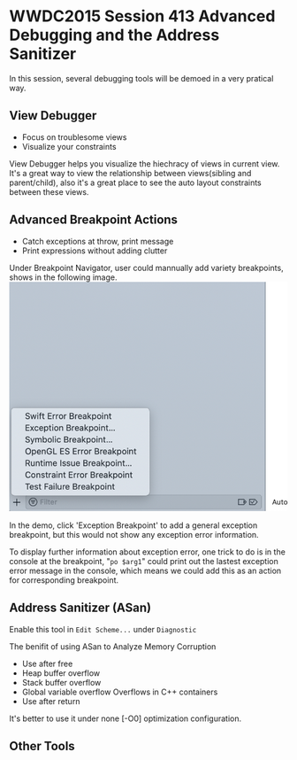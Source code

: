 # WWDC2015 Session 413 Advanced Debugging and the Address Sanitizer
In this session, several debugging tools will be demoed in a very pratical way.

## View Debugger
- Focus on troublesome views 
- Visualize your constraints

View Debugger helps you visualize the hiechracy of views in current view. It's a great way to view the relationship between views(sibling and parent/child), also it's a great place to see the auto layout constraints between these views.

## Advanced Breakpoint Actions
- Catch exceptions at throw, print message 
- Print expressions without adding clutter

Under Breakpoint Navigator, user could mannually add variety breakpoints, shows in the following image.
![BreakpointList](./BreakpointsList.png)

In the demo, click 'Exception Breakpoint' to add a general exception breakpoint, but this would not show any exception error information. 

To display further information about exception error, one trick to do is in the console at the breakpoint, "`po $arg1`" could print out the lastest exception error message in the console, which means we could add this as an action for corresponding breakpoint.
## Address Sanitizer (ASan)
Enable this tool in `Edit Scheme...` under `Diagnostic`

The benifit of using ASan to Analyze Memory Corruption
- Use after free
- Heap buffer overflow
- Stack buffer overflow
- Global variable overflow Overflows in C++ containers 
- Use after return

It's better to use it under none [-O0] optimization configuration.

## Other Tools